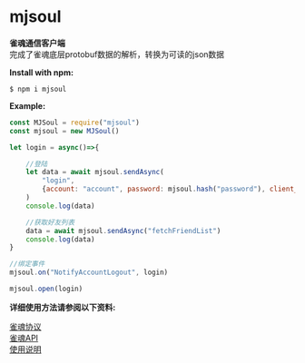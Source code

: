 # **mjsoul**

**雀魂通信客户端**  
完成了雀魂底层protobuf数据的解析，转换为可读的json数据

**Install with npm:**

```
$ npm i mjsoul
```

**Example:**

```js
const MJSoul = require("mjsoul")
const mjsoul = new MJSoul()

let login = async()=>{

    //登陆
    let data = await mjsoul.sendAsync(
        "login",
        {account: "account", password: mjsoul.hash("password"), client_version_string: "web-0.9.205"}
    )
    console.log(data)

    //获取好友列表
    data = await mjsoul.sendAsync("fetchFriendList")
    console.log(data)
}

//绑定事件
mjsoul.on("NotifyAccountLogout", login)

mjsoul.open(login)
```

**详细使用方法请参阅以下资料:**

[雀魂协议](./docs/protocol.md)  
[雀魂API](https://takayama-lily.github.io/mjsoul/api.html)  
[使用说明](./docs/usage.md)  
